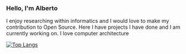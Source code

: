 ### Hello, I'm Alberto

I enjoy researching within informatics and I would love to make my contribution to Open Source. Here I have projects I have done and I am currently working on. I love computer architecture

[![Top Langs](https://github-readme-stats.vercel.app/api/top-langs/?username=AlbertoArostegui&layout=donut-vertical)](https://github.com/anuraghazra/github-readme-stats)
